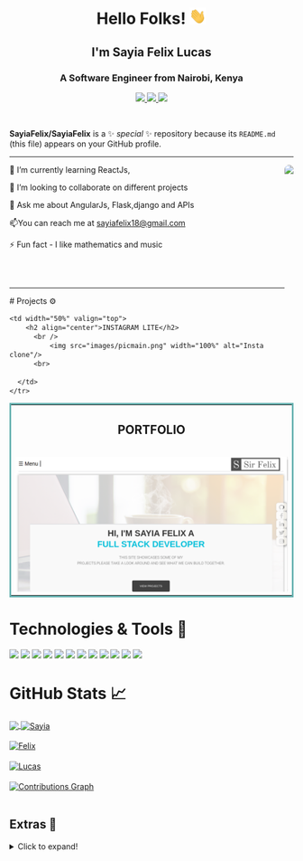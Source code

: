 
<h1 align="center"> Hello Folks! <img src="https://github.com/SayiaFelix/SayiaFelix/blob/main/wave.gif?raw=true" width="30"></h1>
<h2 align="center">I'm Sayia Felix Lucas</h2>
<h3 align="center">A Software Engineer from Nairobi, Kenya</h3>

 
<p align="center">
  <a href="https://sirfelix-portfolio.herokuapp.com/" target="_blank">
    <img src="https://img.shields.io/static/v1?label=|&message=WEBSITE&color=ff&style=plastic&logo=realm&logo-color=white"/>
  </a>
  <a href="https://www.linkedin.com/in/sayiafelix/" target="_blank">
    <img src="https://img.shields.io/static/v1?label=|&message=LINKED-IN&color=cdf998&style=plastic&logo=linkedin&logo-color=white"/>
  </a>
  <a href="https://twitter.com/safu_jay" target="_blank">
    <img src="https://img.shields.io/static/v1?label=|&message=TWITTER&color=d18014&style=plastic&logo=twitter&logo-color=white"/>
  </a>
 <!-- <a href="resume.pdf" target="_blank" download="resume.pdf">
      <img src="https://img.shields.io/static/v1?label=|&message=RESUME&color=24555f&style=plastic&logo=react&logo-color=white"/>
  </a>-->
</p>

<br>

**SayiaFelix/SayiaFelix** is a ✨ _special_ ✨ repository because its `README.md` (this file) appears on your GitHub profile.

<hr>
<img style="border-radius:10px;" src="https://c.tenor.com/flflC6GFzO8AAAAd/sultan-alrefaei-programmer.gif" align="right" height="300">


🌱 I’m currently learning ReactJs,

👯 I’m looking to collaborate on different projects

<!--👨‍💻 All of my projects are available at [my website](https://sirfelix-portfolio.herokuapp.com/)-->

👀 Ask me about AngularJs, Flask,django and APIs

📫You can reach me at sayiafelix18@gmail.com

⚡ Fun fact  - I like mathematics and music

<br>
<br>
<hr>
# Projects ⚙️
<table bordercolor="#66b2b">
  <tr>
    <td width="50%" valign="top">
      <h2 align="center">PORTFOLIO</h2>
      <br>
          <img src="images/api.png" width="100%" alt="portfolio"/> 
      <br>
    </td>
    
    <td width="50%" valign="top">
        <h2 align="center">INSTAGRAM LITE</h2>
          <br />
              <img src="images/picmain.png" width="100%" alt="Insta clone"/>
          <br>
   
      </td>
    </tr>
    
   <!-- <tr>
      <td width="50%" valign="top">
        <h2 align="center">NEWS API</h2>
          <br />
              <img src="images/NEWS.png" width="100%"  alt="NEWS API"/>
         <br />
      
       </td>
      <td width="50%" valign="top">
      <h2 align="center">THE DEV PLANNER</h2>
        <br/>
          <img src="images/dev.png" width="100%" alt="DEV Planner"/>
        <br>
    </td>
  </tr>
  <tr>
    <td width="50%" valign="top">
        <h2 align="center">BLOG APP</h2>
        <br />
            <img src="images/BLOG.png" width="100%" alt="BLOG APP"/>
        <br />

    </td>
    <td width="50%" valign="top">
      <h2 align="center">AWWWARDS. HUB</h2>
        <br />
          <img src="images/AWARDS.png" width="100%" alt="IP Address Tracker"/>
        <br />

    </td>
  </tr>-->
</table>


# Technologies & Tools 🔧
![](https://img.shields.io/badge/Code-HTML5-informational?style=flat&logo=html5&logoColor=white&color=brightgreen)
![](https://img.shields.io/badge/Code-CSS3-informational?style=flat&logo=css3&logoColor=white&color=brightgreen)
![](https://img.shields.io/badge/Code-JavaScript-informational?style=flat&logo=javascript&logoColor=white&color=brightgreen)
![](https://img.shields.io/badge/Code-Python-informational?style=flat&logo=python&logoColor=white&color=brightgreen)
![](https://img.shields.io/badge/Code-Angular-informational?style=flat&logo=python&logoColor=white&color=brightgreen)
![](https://img.shields.io/badge/Code-Flask-informational?style=flat&logo=python&logoColor=white&color=brightgreen)
![](https://img.shields.io/badge/Code-Django-informational?style=flat&logo=python&logoColor=white&color=brightgreen)
![](https://img.shields.io/badge/Code-Bootstrap-informational?style=flat&logo=bootstrap&logoColor=white&color=brightgreen)
![](https://img.shields.io/badge/Database-PostgressSQL-informational?style=flat&logo=mongodb&logoColor=white&color=brightgreen)
![](https://img.shields.io/badge/Tools-Git-informational?style=flat&logo=git&logoColor=white&color=brightgreen)
![](https://img.shields.io/badge/OS-Linux-informational?style=flat&logo=linux&logoColor=white&color=brightgreen)
![](https://img.shields.io/badge/Editor-VSCode-informational?style=flat&logo=visualstudiocode&logoColor=white&color=brightgreen)
<br>

# GitHub Stats 📈
<a href="https://github.com/SayiaFelix/Sir_Felix_Portfolio">
  <img align="center" src="https://github-readme-stats.vercel.app/api/top-langs/?username=SayiaFelix&hide=less&title_color=d13979&text_color=c9cacc&icon_color=2bbc8a&bg_color=1d1f21&langs_count=3" />
</a>

<a href="https://github.com/SayiaFelix/Instagram_lite">
  <img align="center" src="https://github-readme-stats.vercel.app/api?username=SayiaFelix&count_private=true&show_icons=true&theme=radical&hide_border=true&custom_title=Sayia%20Felix%27s%20Github%20Stats" alt="Sayia" />
</a>
<br><br>

<a href="https://github.com/SayiaFelix/The_Dev_Planner">
  <img align="center" src="https://github-profile-summary-cards.vercel.app/api/cards/profile-details?username=SayiaFelix&theme=radical&hide_border=true)](https://github.com/SayiaFelix" alt="Felix"/>
</a>
<br><br>

<a href="https://github.com/SayiaFelix/News_API">
  <img align="center" src="https://github-readme-streak-stats.herokuapp.com/?user=SayiaFelix&theme=dark" alt="Lucas"/>
</a>
<br><br>

<a href="https://github.com/SayiaFelix/SirFelix-gallery">
  <img align="center" src="https://activity-graph.herokuapp.com/graph?username=SayiaFelix&theme=react-dark&hide_border=true&custom_title=Contribution%20Graph" alt="Contributions Graph"/>
</a>
<br><br>



## Extras 📝
  <details>
  <summary>Click to expand!</summary>
  <br>
    <p>
<a href="https://github.com/SayiaFelix?tab=followers">
    <img src="https://img.shields.io/github/followers/SayiaFelix?label=Followers&logo=GitHub&style=for-the-badge" alt="GitHub Followers" />
  </a>
 
 </p>
 <br>
  <p>
  <img src="https://github-profile-trophy.vercel.app/?username=SayiaFelix&theme=onedark&column=3&margin-w=15&margin-h=15" />
  </p>
   <img src="https://metrics.lecoq.io/SayiaFelix?template=classic&activity=1&followup=1&languages=1&lines=1&people=1&activity.limit=5&activity.days=14&activity.filter=all&activity.visibility=all&activity.timestamps=false&languages.colors=github&languages.threshold=0%25&people.limit=28&people.size=28&people.types=followers%2C%20following&people.identicons=true&people.shuffle=true&config.timezone=Asia%2FCalcutta&config.twemoji=true" alt="Detailed Github Stats"/>  
  <br>

</details>

[1.1]: http://i.imgur.com/tXSoThF.png (twitter icon with padding)
[2.1]: http://i.imgur.com/0o48UoR.png (github icon with padding)

[1.2]: http://i.imgur.com/wWzX9uB.png (twitter icon without padding)
[2.2]: http://i.imgur.com/9I6NRUm.png (github icon without padding)

[1]: https://github.com/SayiaFelix
[2]: https://www.linkedin.com/in/sayiafelix/



   
